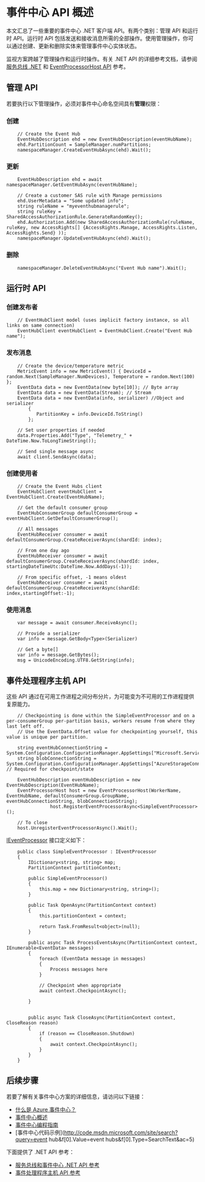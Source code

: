 <properties 
    pageTitle="Azure 事件中心 API 概述 | Azure"
    description="汇总了一些重要的事件中心 .NET 客户端 API。"
    services="event-hubs"
    documentationCenter="na"
    authors="sethmanheim"
    manager="timlt"
    editor="" />  

<tags 
    ms.service="event-hubs"
    ms.devlang="dotnet"
    ms.topic="article"
    ms.tgt_pltfrm="na"
    ms.workload="na"
    ms.date="11/18/2016"
    wacn.date="01/03/2017"
    ms.author="sethm" />

# 事件中心 API 概述
本文汇总了一些重要的事件中心 .NET 客户端 API。有两个类别：管理 API 和运行时 API。运行时 API 包括发送和接收消息所需的全部操作。使用管理操作，你可以通过创建、更新和删除实体来管理事件中心实体状态。

监视方案跨越了管理操作和运行时操作。有关 .NET API 的详细参考文档，请参阅[服务总线 .NET](https://msdn.microsoft.com/zh-cn/library/azure/mt419900.aspx) 和 [EventProcessorHost API](https://msdn.microsoft.com/zh-cn/library/azure/mt445521.aspx) 参考。

## 管理 API
若要执行以下管理操作，必须对事件中心命名空间具有**管理**权限：

### 创建

		// Create the Event Hub
		EventHubDescription ehd = new EventHubDescription(eventHubName);
		ehd.PartitionCount = SampleManager.numPartitions;
		namespaceManager.CreateEventHubAsync(ehd).Wait();

### 更新


		EventHubDescription ehd = await namespaceManager.GetEventHubAsync(eventHubName);

		// Create a customer SAS rule with Manage permissions
		ehd.UserMetadata = "Some updated info";
		string ruleName = "myeventhubmanagerule";
		string ruleKey = SharedAccessAuthorizationRule.GenerateRandomKey();
		ehd.Authorization.Add(new SharedAccessAuthorizationRule(ruleName, ruleKey, new AccessRights[] {AccessRights.Manage, AccessRights.Listen, AccessRights.Send} )); 
		namespaceManager.UpdateEventHubAsync(ehd).Wait();


### 删除

		namespaceManager.DeleteEventHubAsync("Event Hub name").Wait();


## 运行时 API
### 创建发布者


		// EventHubClient model (uses implicit factory instance, so all links on same connection)
		EventHubClient eventHubClient = EventHubClient.Create("Event Hub name");


### 发布消息


		// Create the device/temperature metric
		MetricEvent info = new MetricEvent() { DeviceId = random.Next(SampleManager.NumDevices), Temperature = random.Next(100) };
		EventData data = new EventData(new byte[10]); // Byte array
		EventData data = new EventData(Stream); // Stream 
		EventData data = new EventData(info, serializer) //Object and serializer 
		    {
		       PartitionKey = info.DeviceId.ToString()
		    };

		// Set user properties if needed
		data.Properties.Add("Type", "Telemetry_" + DateTime.Now.ToLongTimeString());

		// Send single message async
		await client.SendAsync(data);


### 创建使用者


		// Create the Event Hubs client
		EventHubClient eventHubClient = EventHubClient.Create(EventHubName);

		// Get the default consumer group
		EventHubConsumerGroup defaultConsumerGroup = eventHubClient.GetDefaultConsumerGroup();

		// All messages
		EventHubReceiver consumer = await defaultConsumerGroup.CreateReceiverAsync(shardId: index);

		// From one day ago
		EventHubReceiver consumer = await defaultConsumerGroup.CreateReceiverAsync(shardId: index, startingDateTimeUtc:DateTime.Now.AddDays(-1));

		// From specific offset, -1 means oldest
		EventHubReceiver consumer = await defaultConsumerGroup.CreateReceiverAsync(shardId: index,startingOffset:-1); 


### 使用消息


		var message = await consumer.ReceiveAsync();

		// Provide a serializer
		var info = message.GetBody<Type>(Serializer)

		// Get a byte[]
		var info = message.GetBytes(); 
		msg = UnicodeEncoding.UTF8.GetString(info);


## 事件处理程序主机 API
这些 API 通过在可用工作进程之间分布分片，为可能变为不可用的工作进程提供复原能力。


		// Checkpointing is done within the SimpleEventProcessor and on a per-consumerGroup per-partition basis, workers resume from where they last left off.
		// Use the EventData.Offset value for checkpointing yourself, this value is unique per partition.

		string eventHubConnectionString = System.Configuration.ConfigurationManager.AppSettings["Microsoft.ServiceBus.ConnectionString"];
		string blobConnectionString = System.Configuration.ConfigurationManager.AppSettings["AzureStorageConnectionString"]; // Required for checkpoint/state

		EventHubDescription eventHubDescription = new EventHubDescription(EventHubName);
		EventProcessorHost host = new EventProcessorHost(WorkerName, EventHubName, defaultConsumerGroup.GroupName, eventHubConnectionString, blobConnectionString);
		            host.RegisterEventProcessorAsync<SimpleEventProcessor>();

		// To close
		host.UnregisterEventProcessorAsync().Wait();   


[IEventProcessor](https://msdn.microsoft.com/zh-cn/library/azure/microsoft.servicebus.messaging.ieventprocessor.aspx) 接口定义如下：


		public class SimpleEventProcessor : IEventProcessor
		{
		    IDictionary<string, string> map;
		    PartitionContext partitionContext;

		    public SimpleEventProcessor()
		    {
		        this.map = new Dictionary<string, string>();
		    }

		    public Task OpenAsync(PartitionContext context)
		    {
		        this.partitionContext = context;

		        return Task.FromResult<object>(null);
		    }

		    public async Task ProcessEventsAsync(PartitionContext context, IEnumerable<EventData> messages)
		    {
		        foreach (EventData message in messages)
		        {
		            Process messages here
		        }

		        // Checkpoint when appropriate
		        await context.CheckpointAsync();

		    }


		    public async Task CloseAsync(PartitionContext context, CloseReason reason)
		    {
		        if (reason == CloseReason.Shutdown)
		        {
		            await context.CheckpointAsync();
		        }
		    }
		}


## 后续步骤
若要了解有关事件中心方案的详细信息，请访问以下链接：

- [什么是 Azure 事件中心？](/documentation/articles/event-hubs-what-is-event-hubs/)
- [事件中心概述](/documentation/articles/event-hubs-overview/)
- [事件中心编程指南](/documentation/articles/event-hubs-programming-guide/)
- [事件中心代码示例](http://code.msdn.microsoft.com/site/search?query=event hub&f[0].Value=event hubs&f[0].Type=SearchText&ac=5)

下面提供了 .NET API 参考：

- [服务总线和事件中心 .NET API 参考](https://msdn.microsoft.com/zh-cn/library/azure/mt419900.aspx)
- [事件处理程序主机 API 参考](https://msdn.microsoft.com/zh-cn/library/azure/mt445521.aspx)

<!---HONumber=Mooncake_Quality_Review_1230_2016-->